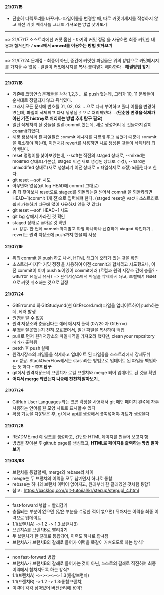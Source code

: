 <h4>21/07/15</h4>

- 단순히 디렉토리를 바꾸거나 파일이름을 변경할 때, 따로 커밋메세지를 작성하지 않고 이전 커밋 메세지를 그대로 가져오는 방법 찾아보기 <br>
  
----

=> 21/07/17 소스트리에선 커밋 옵션 - 마지막 커밋 정정 을 사용하면 최종 커밋한 내용과 합쳐진다 / __cmd에서 amend를 이용하는 방법 찾아보기__ <br>

----

=> 21/07/24 문제점 - 최종이 아닌, 중간에 커밋한 파일들은 위의 방법으로 커밋메시지를 가져올 수 없음 - 일일이 커밋메시지를 복사-붙여넣기 해야한다 - __해결방법 찾기__

----

<h4>21/07/18</h4>

- 기존에 코딩연습 문제들을 각각 1,2,3 ... 로 push 했는데, 그러자 10, 11 문제들이 순서대로 정렬되지 않고 뒤섞였다.
- 그래서 모든 문제에 번호를 01, 02, 03 ... 으로 다시 부여하고 폴더 이름을 변경하였는데, 파일이 삭제되고 다시 생성된 것으로 처리되었다... __(단순한 변경을 삭제가 아닌 기존 histroy로 처리하는 방법 추후 탐구 필요)__
- 일단 삭제처리 된 것들을 일괄 commit 했는데, 새로 생성처리 된 것들까지 같이 commit되었다.
- 새로 생성처리 된 파일들은 commit 메시지를 다르게 주고 싶었기 때문에 commit을 취소해야 하는데, 이전처럼 revert를 사용하면 새로 생성된 것들이 삭제처리 되어버린다.
- reset 명령어를 찾아보았는데, --soft는 직전의 staged 상태로, --mixed는 modifed 상태로(기본값, staged 이전 새로 생성된 상태로 추정), --hard는 unmodifed 상태로(새로 생성되기 이전 상태로 = 파일삭제로 추정) 되돌린다고 한다.
- git reset --soft 시도
- 아무변화 없음(git log HEAD에 commit 그대로)
- 좀 더 찾아보니 reset으로 staged를 되돌리는걸 넘어서 commit 을 되돌리려면 HEAD~1(commit 1개 전)으로 입력해야 한다. (staged reset은 vsc나 소스트리로 쉽게 가능하기 때문에 많이 사용하지 않을 것 같다)
- git reset --soft HEAD~1 시도
- git log 상에서 사라진 것 확인
- staged 상태로 돌아온 것 확인 
<br>=> 성공. 한 번에 commit 하지말고 파일 하나하나 신중하게 staged 확인하기 , revert는 원격 저장소에 push까지 했을 떄 사용

<h4>21/07/19</h4>

- 위의 commit 을 push 하고 나서, HTML 태그에 오타가 있는 것을 확인
- 소스트리-마지막 커밋 정정 을 사용하여 이전 commit과 합치려고 시도했으나, 이전 commit이 이미 push 되어있어 commit에러 (로컬과 원격 저장소 간에 충돌? - GitError 14일과 유사)
=> 원격저장소에서 파일을 삭제하지 않고, 로컬에서 reset으로 커밋 취소하는 것으로 결정

<h4>21/07/24</h4>

- GitError.md 와 GitStudy.md(현 GitRecord.md) 파일을 업데이트하여 push하는데, 에러 발생
- 원인을 알 수 없음 
- 원격 저장소와 충돌된다는 에러 메시지 출력 (07/20 자 GitError)
- 무엇을 잘못했는지 전혀 모르겠어서, 일단 파일을 복사하여 백업
- pull 로 먼저 원격저장소의 파일내역을 가져오려 했지만, clean your repository 에러가 출력됨
- petch 후 push 실패
- 원격저장소의 파일들을 삭제하고 업데이트 된 파일들을 소스트리에서 강제푸쉬
<br>=> 성공. StackOverFlow에서는 stash라는 방법으로 업데이트 된 파일을 백업하는 듯 하다 - __추후 탐구__ 
- git에서 원격저장소의 브랜치가 로컬 브랜치와 merge 되어 업데이트 된 것을 확인
- __어디서 merge 되었는지 나중에 천천히 알아보기..__


<h4>21/07/24</h4>

- GitHub User Languages 라는 크롬 확장을 사용해서 git 메인 페이지 왼쪽에 자주 사용하는 언어를 원 모양 차트로 표시할 수 있다
- 확장 기능을 다운받은 후, git에서 api를 생성해서 붙여넣어야 차트가 생성된다


<h4>21/07/26</h4>

- README.md 에 링크를 생성하고, 간단한 HTML 페이지를 만들어 보고자 함
- 방법을 찾아본 후 github page를 생성했고, __HTML로 페이지를 출력하는 방법 알아보기__

<h4>21/08/08</h4>

- 브랜치를 통합할 때, merge와 rebase의 차이
- merge는 두 브랜치의 이력을 모두 남기면서 하나로 통합
- rebase는 하나의 브랜치 이력이 없어지고, 원래부터 한 갈래였던 것처럼 통합?
- 참고 :  https://backlog.com/git-tutorial/kr/stepup/stepup1_4.html

----

- fast-forward 병합 = 빨리감기 
- 충돌되는 부분이 없으면 (같은 부분을 수정한 적이 없으면) 뒤쳐지는 이력을 최종 이력으로 업데이트  
- 1.1(브랜치A) -> 1.2 -> 1.3(브랜치B)
- 브랜치A를 브랜치B로 빨리감기 
- 두 브랜치가 한 갈래로 통합되어, 이력도 하나로 합쳐짐 
- 브랜치A가 브랜치B의 갈래로 들어가 이력을 똑같이 거쳐오도록 하는 방식?

----

- non fast-forward 병합
- 브랜치A가 브랜치B의 갈래로 들어가는 것이 아닌, 스스로의 갈래로 직진하여 최종이력에서 합쳐지도록 하는 방식?
- 1.1(브랜치A) ->->->->-> 1.3(통합브랜치) 
- 1.1(브랜치B) -> 1.2 -> 1.3(통합브랜치)
- 이력이 각각 남아있어 버전관리에 용이?  